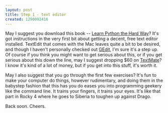 ```yaml
--- 
layout: post
title: Step 1 - text editor
created: 1290092416
---
```

<p>May I suggest you download this book -- <a href="http://learnpythonthehardway.com/index">Learn Python the Hard Way</a>?  It's got instructions in the very first bit about getting a decent, free text editor installed.  TextEdit that comes with the Mac leaves quite a bit to be desired, and though I haven't personally checked out <a href="http://projects.gnome.org/gedit/">GEdit</a>, I'm sure it's a step up.  Of course if you think you might want to get serious about this, or if you get serious about this down the line, may I suggest dropping $60 on <a href="http://macromates.com/">TextMate</a>?  I know it's kind of a lot of money, but if you get into this stuff, it's worth it.</p>

<p>May I also suggest that you go through the first few exercises?  It's fun to make your computer do things, however rudimentary, and doing them in the babystep fashion that this has you do eases you into programming geekery like the command line.  It trains your fingers, it trains your eyes.  It's like that part in Rocky 4 where he goes to Siberia to toughen up against Drago.</p>

<p>Back soon.  Cheers.</p>